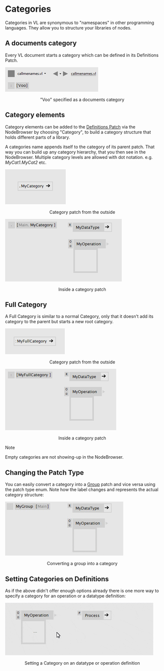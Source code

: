 # Categories

Categories in VL are synonymous to "namespaces" in other programming languages. They allow you to structure your libraries of nodes. 

## A documents category
Every VL document starts a category which can be defined in its Definitions Patch. 

![](../../images/language/07_DocPatch.png)
<center>"Voo" specified as a documents category</center>

## Category elements
Category elements can be added to the [Definitions Patch](patches.md#definitions-patch) via the NodeBrowser by choosing "Category", to build a category structure that holds different parts of a library. 

A categories name appends itself to the category of its parent patch. That way you can build up any category hierarchy, that you then see in the NodeBrowser. Multiple category levels are allowed with dot notation. e.g. _MyCat1.MyCat2_ etc.

![](../../images/language/03_CategoryOutside.PNG)
<center>Category patch from the outside</center>

![](../../images/language/04_CategoryInside.PNG)
<center>Inside a category patch</center>

## Full Category
A Full Category is similar to a normal Category, only that it doesn't add its category to the parent but starts a new root category. 

![](../../images/language/05_FullCategoryOutside.PNG)
<center>Category patch from the outside</center>

![](../../images/language/06_FullCategoryInside.PNG)
<center>Inside a category patch</center>

> [!NOTE]
> Empty categories are not showing-up in the NodeBrowser.

## Changing the Patch Type
You can easily convert a category into a [Group](groups.md) patch and vice versa using the patch type enum. Note how the label changes and represents the actual category structure:

![](../../images/language/08_ChangePatchType.gif)
<center>Converting a group into a category</center>

## Setting Categories on Definitions
As if the above didn't offer enough options already there is one more way to specify a category for an operation or a datatype definition:

![](../../images/language/09_SetCategoryOnDef.gif)
<center>Setting a Category on an datatype or operation definition</center>
